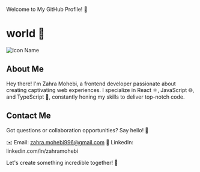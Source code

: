 Welcome to My GitHub Profile! 🚀
# world 👋
![Icon Name](https://png.pngtree.com/element_our/20190528/ourmid/pngtree-girl-at-work-image_1173168.jpg)
## About Me

Hey there! I'm Zahra Mohebi, a frontend developer passionate about creating captivating web experiences. I specialize in React ⚛️, JavaScript 🌐, and TypeScript 📜, constantly honing my skills to deliver top-notch code.

## Contact Me
Got questions or collaboration opportunities? Say hello! 🌟

✉️ Email: zahra.mohebi996@gmail.com
💼 LinkedIn:  linkedin.com/in/zahramohebi

Let's create something incredible together! 🎉

